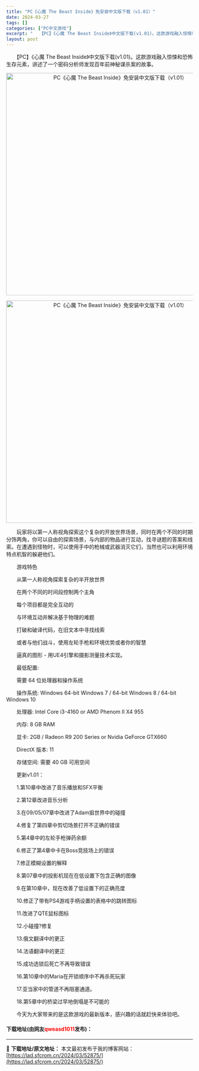 ```yaml
---
title: "PC《心魔 The Beast Inside》免安装中文版下载（v1.01）"
date: 2024-03-27
tags: []
categories: ["PC中文游戏"]
excerpt: "　　【PC】《心魔 The Beast Inside》中文版下载(v1.01)。这款游戏融入惊悚和恐怖生存元素，讲述了一个密码分析师发现百年前神秘谋杀案的故事。 　　玩家将以第一人称视角探索这个复杂的开放世界场景，同时在两个不同的时期分饰两角，你可以自由的探索场景，与内部的物品进行互动，找寻谜题的答&hellip;"
layout: post
---
```


 <p>　　【PC】《心魔 The Beast Inside》中文版下载(v1.01)。这款游戏融入惊悚和恐怖生存元素，讲述了一个密码分析师发现百年前神秘谋杀案的故事。</p> <p align="center"><img align="" border="0" src="https://lad.sfcrom.cn/wp-content/uploads/2024/03/20240327_6603981f59f4e.webp" width="600" alt="PC《心魔 The Beast Inside》免安装中文版下载（v1.01）" /></p> <p align="center"><img align="" border="0" src="https://lad.sfcrom.cn/wp-content/uploads/2024/03/20240327_6603981fa34d5.webp" width="600" alt="PC《心魔 The Beast Inside》免安装中文版下载（v1.01）" /></p> <p>　　玩家将以第一人称视角探索这个复杂的开放世界场景，同时在两个不同的时期分饰两角，你可以自由的探索场景，与内部的物品进行互动，找寻谜题的答案和线索。在遭遇到怪物时，可以使用手中的枪械或武器消灭它们，当然也可以利用环境特点机智的躲避他们。</p> <p>　　游戏特色</p> <p>　　从第一人称视角探索复杂的半开放世界</p> <p>　　在两个不同的时间段控制两个主角</p> <p>　　每个项目都是完全互动的</p> <p>　　与环境互动并解决基于物理的难题</p> <p>　　打破和破译代码，在旧文本中寻找线索</p> <p>　　或者与他们战斗，使用左轮手枪和环境优势或者你的智慧</p> <p>　　逼真的图形 - 用UE4引擎和摄影测量技术实现。</p> <p>　　最低配置:</p> <p>　　需要 64 位处理器和操作系统</p> <p>　　操作系统: Windows 64-bit Windows 7 / 64-bit Windows 8 / 64-bit Windows 10</p> <p>　　处理器: Intel Core i3-4160 or AMD Phenom II X4 955</p> <p>　　内存: 8 GB RAM</p> <p>　　显卡: 2GB / Radeon R9 200 Series or Nvidia GeForce GTX660</p> <p>　　DirectX 版本: 11</p> <p>　　存储空间: 需要 40 GB 可用空间</p> <p>　　更新v1.01：</p> <p>　　1.第10章中改进了音乐播放和SFX平衡</p> <p>　　2.第12章改进音乐分析</p> <p>　　3.在09/05/07章中改进了Adam抯世界中的碰撞</p> <p>　　4.修复了第四章中剪切场景打开不正确的错误</p> <p>　　5.第4章中的左轮手枪弹药余额</p> <p>　　6.修正了第4章中卡在Boss竞技场上的错误</p> <p>　　7.修正模糊设置的解释</p> <p>　　8.第07章中的投影机现在在低设置下包含正确的图像</p> <p>　　9.在第10章中，现在改善了低设置下的正确亮度</p> <p>　　10.修正了带有PS4游戏手柄设置的表格中的跳转图标</p> <p>　　11.改进了QTE鼠标图标</p> <p>　　12.小碰撞?修复</p> <p>　　13.俄文翻译中的更正</p> <p>　　14.法语翻译中的更正</p> <p>　　15.成功选锁后死亡不再导致错误</p> <p>　　16.第10章中的Maria在开锁顺序中不再杀死玩家</p> <p>　　17.亚当家中的管道不再阻塞通道。</p> <p>　　18.第5章中的桥梁过早地倒塌是不可能的</p> <p>　　今天为大家带来的是这款游戏的最新版本，感兴趣的话就赶快来体验吧。</p> <p><h4>下载地址(由网友<font color="red">qweasd1011</font>发布)：</h4></p> 

---
📖 **下载地址/原文地址：** 本文最初发布于我的博客网站：[https://lad.sfcrom.cn/2024/03/52875/](https://lad.sfcrom.cn/2024/03/52875/)
